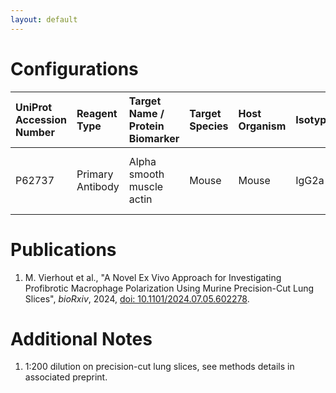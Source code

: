 ```yaml
---
layout: default
---
```


# Configurations

| UniProt Accession Number   | Reagent Type     | Target Name / Protein Biomarker   | Target Species   | Host Organism   | Isotype   | Clonality   | Vendor                   | Catalog Number   | Conjugate   | RRID       | Availability   | Method        | Tissue Preservation               | Target Tissue   | Tissue State   | Detergent         | Antigen Retrieval Conditions   | Dye Inactivation Conditions   | Recommend   | Agree                                                                             | Disagree   | Contributor                                                  | Notes       |
|:---------------------------|:-----------------|:----------------------------------|:-----------------|:----------------|:----------|:------------|:-------------------------|:-----------------|:------------|:-----------|:---------------|:--------------|:----------------------------------|:----------------|:---------------|:------------------|:-------------------------------|:------------------------------|:------------|:----------------------------------------------------------------------------------|:-----------|:-------------------------------------------------------------|:------------|
| P62737                     | Primary Antibody | Alpha smooth muscle actin         | Mouse            | Mouse           | IgG2a     | 1A4         | Thermo Fisher Scientific | 50-9760-82       | eF660       | AB_2574362 | Stock          | IBEX2D Manual | 1:4 Cytofix/Cytoperm Fixed Frozen | Lung            | NA             | 0.3% Triton-X-100 | NA                             | 1 mg/ml LiBH4 15 minutes      | Yes         | [0000-0001-5813-2581](https://orcid.org/0000-0001-5813-2581) [[1](#publications)] | NA         | [0000-0001-5813-2581](https://orcid.org/0000-0001-5813-2581) | [1](#notes) |

# Publications

<a name="publications"></a>
1. M. Vierhout et al., "A Novel Ex Vivo Approach for Investigating Profibrotic Macrophage Polarization Using Murine Precision-Cut Lung Slices", *bioRxiv*, 2024, [doi: 10.1101/2024.07.05.602278](https://doi.org/10.1101/2024.07.05.602278).


# Additional Notes

<a name="notes"></a>
1. 1:200 dilution on precision-cut lung slices, see methods details in associated preprint.